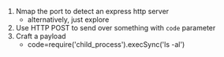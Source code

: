 1. Nmap the port to detect an express http server
    - alternatively, just explore
2. Use HTTP POST to send over something with `code` parameter
3. Craft a payload
    - code=require('child_process').execSync('ls -al')